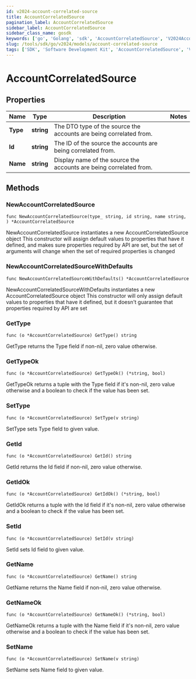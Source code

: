 ```yaml
---
id: v2024-account-correlated-source
title: AccountCorrelatedSource
pagination_label: AccountCorrelatedSource
sidebar_label: AccountCorrelatedSource
sidebar_class_name: gosdk
keywords: ['go', 'Golang', 'sdk', 'AccountCorrelatedSource', 'V2024AccountCorrelatedSource'] 
slug: /tools/sdk/go/v2024/models/account-correlated-source
tags: ['SDK', 'Software Development Kit', 'AccountCorrelatedSource', 'V2024AccountCorrelatedSource']
---
```


# AccountCorrelatedSource

## Properties

Name | Type | Description | Notes
------------ | ------------- | ------------- | -------------
**Type** | **string** | The DTO type of the source the accounts are being correlated from. | 
**Id** | **string** | The ID of the source the accounts are being correlated from. | 
**Name** | **string** | Display name of the source the accounts are being correlated from. | 

## Methods

### NewAccountCorrelatedSource

`func NewAccountCorrelatedSource(type_ string, id string, name string, ) *AccountCorrelatedSource`

NewAccountCorrelatedSource instantiates a new AccountCorrelatedSource object
This constructor will assign default values to properties that have it defined,
and makes sure properties required by API are set, but the set of arguments
will change when the set of required properties is changed

### NewAccountCorrelatedSourceWithDefaults

`func NewAccountCorrelatedSourceWithDefaults() *AccountCorrelatedSource`

NewAccountCorrelatedSourceWithDefaults instantiates a new AccountCorrelatedSource object
This constructor will only assign default values to properties that have it defined,
but it doesn't guarantee that properties required by API are set

### GetType

`func (o *AccountCorrelatedSource) GetType() string`

GetType returns the Type field if non-nil, zero value otherwise.

### GetTypeOk

`func (o *AccountCorrelatedSource) GetTypeOk() (*string, bool)`

GetTypeOk returns a tuple with the Type field if it's non-nil, zero value otherwise
and a boolean to check if the value has been set.

### SetType

`func (o *AccountCorrelatedSource) SetType(v string)`

SetType sets Type field to given value.


### GetId

`func (o *AccountCorrelatedSource) GetId() string`

GetId returns the Id field if non-nil, zero value otherwise.

### GetIdOk

`func (o *AccountCorrelatedSource) GetIdOk() (*string, bool)`

GetIdOk returns a tuple with the Id field if it's non-nil, zero value otherwise
and a boolean to check if the value has been set.

### SetId

`func (o *AccountCorrelatedSource) SetId(v string)`

SetId sets Id field to given value.


### GetName

`func (o *AccountCorrelatedSource) GetName() string`

GetName returns the Name field if non-nil, zero value otherwise.

### GetNameOk

`func (o *AccountCorrelatedSource) GetNameOk() (*string, bool)`

GetNameOk returns a tuple with the Name field if it's non-nil, zero value otherwise
and a boolean to check if the value has been set.

### SetName

`func (o *AccountCorrelatedSource) SetName(v string)`

SetName sets Name field to given value.



